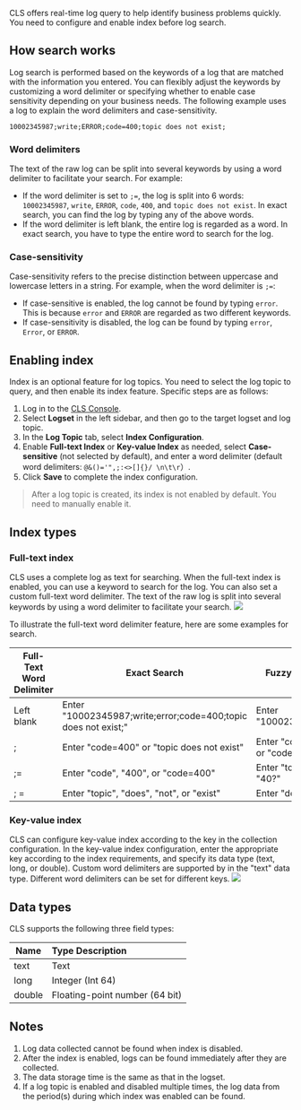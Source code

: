 CLS offers real-time log query to help identify business problems quickly. You need to configure and enable index before log search.

## How search works

Log search is performed based on the keywords of a log that are matched with the information you entered. You can flexibly adjust the keywords by customizing a word delimiter or specifying whether to enable case sensitivity depending on your business needs. The following example uses a log to explain the word delimiters and case-sensitivity.

```shell
10002345987;write;ERROR;code=400;topic does not exist;
```

### Word delimiters

The text of the raw log can be split into several keywords by using a word delimiter to facilitate your search. For example:

- If the word delimiter is set to `;=`, the log is split into 6 words: `10002345987`, `write`, `ERROR`, `code`, `400`, and `topic does not exist`. In exact search, you can find the log by typing any of the above words.
- If the word delimiter is left blank, the entire log is regarded as a word. In exact search, you have to type the entire word to search for the log.

### Case-sensitivity

Case-sensitivity refers to the precise distinction between uppercase and lowercase letters in a string. For example, when the word delimiter is `;=`:

- If case-sensitive is enabled, the log cannot be found by typing `error`. This is because `error` and `ERROR` are regarded as two different keywords.
- If case-sensitivity is disabled, the log can be found by typing `error`, `Error`, or `ERROR`.

## Enabling index

Index is an optional feature for log topics. You need to select the log topic to query, and then enable its index feature. Specific steps are as follows:

1. Log in to the [CLS Console](https://console.cloud.tencent.com/cls).
2. Select **Logset** in the left sidebar, and then go to the target logset and log topic.
3. In the **Log Topic** tab, select **Index Configuration**.
4. Enable **Full-text Index** or **Key-value Index** as needed, select **Case-sensitive** (not selected by default), and enter a word delimiter (default word delimiters: `@&()='",;:<>[]{}/ \n\t\r`）.
5. Click **Save** to complete the index configuration.

>After a log topic is created, its index is not enabled by default. You need to manually enable it.

## Index types

### Full-text index

CLS uses a complete log as text for searching. When the full-text index is enabled, you can use a keyword to search for the log. You can also set a custom full-text word delimiter. The text of the raw log is split into several keywords by using a word delimiter to facilitate your search.
![](https://main.qcloudimg.com/raw/21fa7d2683d9a517ad83c8ccaeb9ab4e.png)

To illustrate the full-text word delimiter feature, here are some examples for search.

| Full-Text Word Delimiter | Exact Search | Fuzzy Search |
| ---------- | ------------------------------------------------------------ | ------------------------- |
| Left blank | Enter "10002345987;write;error;code=400;topic does not exist;" | Enter "10002345987*" |
| ; | Enter "code=400" or "topic does not exist" | Enter "code=40?" or "code*" |
| ;= | Enter "code", "400", or "code=400" | Enter "topic*" or "40?" |
| ;  = | Enter "topic", "does", "not", or "exist" | Enter "do*" |

### Key-value index

CLS can configure key-value index according to the key in the collection configuration. In the key-value index configuration, enter the appropriate key according to the index requirements, and specify its data type (text, long, or double). Custom word delimiters are supported by in the "text" data type. Different word delimiters can be set for different keys.
![](https://main.qcloudimg.com/raw/181b68115ae27e626e485eedb34f45d3.png)

## Data types

CLS supports the following three field types:

| Name | Type Description |
| ------ | :----------------------- |
| text | Text |
| long | Integer (Int 64) |
| double | Floating-point number (64 bit) |

## Notes

1. Log data collected cannot be found when index is disabled.
2. After the index is enabled, logs can be found immediately after they are collected.
3. The data storage time is the same as that in the logset.
4. If a log topic is enabled and disabled multiple times, the log data from the period(s) during which index was enabled can be found.
